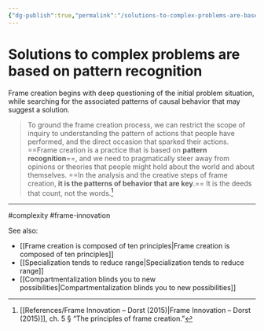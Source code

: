 ```yaml
---
{"dg-publish":true,"permalink":"/solutions-to-complex-problems-are-based-on-pattern-recognition/"}
---
```



# Solutions to complex problems are based on pattern recognition

Frame creation begins with deep questioning of the initial problem situation, while searching for the associated patterns of causal behavior that may suggest a solution.

> To ground the frame creation process, we can restrict the scope of inquiry to understanding the pattern of actions that people have performed, and the direct occasion that sparked their actions. ==Frame creation is a practice that is based on **pattern recognition**==, and we need to pragmatically steer away from opinions or theories that people might hold about the world and about themselves. ==In the analysis and the creative steps of frame creation, **it is the patterns of behavior that are key**.== It is the deeds that count, not the words.[^1]


---
#complexity #frame-innovation 

See also:
- [[Frame creation is composed of ten principles\|Frame creation is composed of ten principles]]
- [[Specialization tends to reduce range\|Specialization tends to reduce range]]
- [[Compartmentalization blinds you to new possibilities\|Compartmentalization blinds you to new possibilities]]

[^1]: [[References/Frame Innovation – Dorst (2015)\|Frame Innovation – Dorst (2015)]], ch. 5 § “The principles of frame creation.”